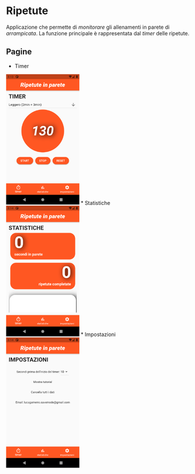 # Ripetute
Applicazione che permette di *monitorare*
gli allenamenti in parete di *arrampicata*.
La funzione principale è rappresentata dal
*timer* delle ripetute.

## Pagine
* Timer <br>
<img src="https://github.com/lucagamerro/Ripetute/raw/master/flutter_02.png" width="200" />
* Statistiche <br>
<img src="https://github.com/lucagamerro/Ripetute/raw/master/flutter_01.png" width="200" />
* Impostazioni <br>
<img src="https://github.com/lucagamerro/Ripetute/raw/master/flutter_03.png" width="200" />
